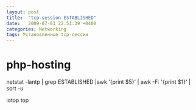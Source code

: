 ```yaml
---
layout: post
title:  "tcp-session ESTABLISHED"
date:   2009-07-03 22:51:39 +0400
categories: Networking
tags: Установленные tcp-сессии
---
```


# php-hosting
netstat -lantp | grep ESTABLISHED |awk '{print $5}' | awk -F: '{print $1}' | sort -u

 iotop
top




